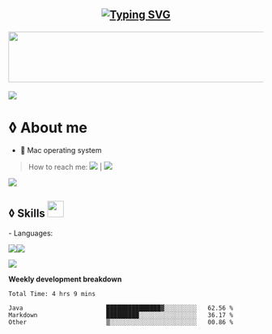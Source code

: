 <h2 align="center">
  
  
[![Typing SVG](https://readme-typing-svg.herokuapp.com?size=35&color=F6F6F6&width=500&lines=My+name+is+Basil;Thank's+for+your+visit)](https://git.io/typing-svg)


  <img src="https://media.giphy.com/media/tIHktzgRi8yjIplFVI/giphy.gif" width="1000" height="100" />
  
</h2>









<a href="https://www.youtube.com/watch?v=dQw4w9WgXcQ"><img src="https://user-images.githubusercontent.com/73097560/115834477-dbab4500-a447-11eb-908a-139a6edaec5c.gif"></a>


# ◊ About me  
-  Mac operating system 
> How to reach me: 
 [<img src="https://img.icons8.com/fluency/30/000000/email-open.png"/>](mailto:basilbenaziz@gmail.com) |
 [<img src="https://img.icons8.com/fluency/30/000000/twitter.png"/>](https://twitter.com/basilbenaziz)





<a href="https://www.youtube.com/watch?v=dQw4w9WgXcQ"><img src="https://user-images.githubusercontent.com/73097560/115834477-dbab4500-a447-11eb-908a-139a6edaec5c.gif"></a>



<h2> ◊ Skills <img src = "https://media2.giphy.com/media/QssGEmpkyEOhBCb7e1/giphy.gif?cid=ecf05e47a0n3gi1bfqntqmob8g9aid1oyj2wr3ds3mg700bl&rid=giphy.gif" width = 32px> </h2>
- Languages:


<img src="https://img.icons8.com/color/50/000000/java-coffee-cup-logo--v1.png"/><img src="https://img.icons8.com/color/50/000000/c-plus-plus-logo.png"/>




<a href="https://www.youtube.com/watch?v=dQw4w9WgXcQ"><img src="https://user-images.githubusercontent.com/73097560/115834477-dbab4500-a447-11eb-908a-139a6edaec5c.gif"></a>




**Weekly development breakdown**
<!--START_SECTION:waka-->

```text
Total Time: 4 hrs 9 mins

Java                       ███████████████▓░░░░░░░░░   62.56 %
Markdown                   █████████░░░░░░░░░░░░░░░░   36.17 %
Other                      ▒░░░░░░░░░░░░░░░░░░░░░░░░   00.86 %
```

<!--END_SECTION:waka-->
